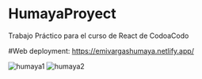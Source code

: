 # HumayaProyect
Trabajo Práctico para el curso de React de CodoaCodo

#Web deployment: 
https://emivargashumaya.netlify.app/


![humaya1](https://github.com/EmiVargas/HumayaProyect/assets/89800408/1bd5b8c8-3abe-41d4-906b-ae8778c695fc)
![humaya2](https://github.com/EmiVargas/HumayaProyect/assets/89800408/294d55c5-3eb0-4907-be2e-b902ebf516fb)
